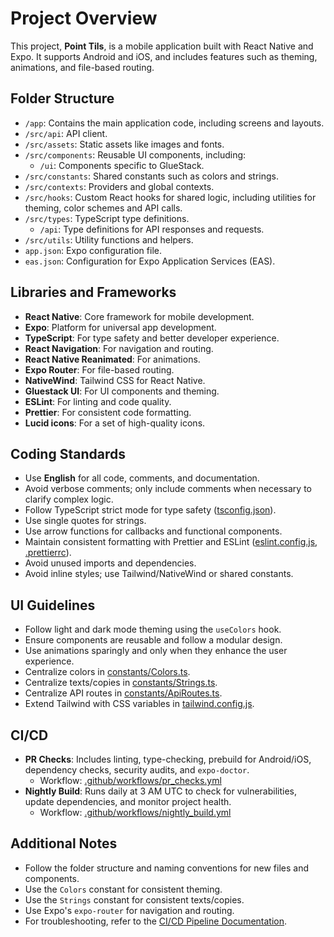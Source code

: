 # Project Overview

This project, **Point Tils**, is a mobile application built with React Native and Expo. It supports Android and iOS, and includes features such as theming, animations, and file-based routing.

## Folder Structure

- `/app`: Contains the main application code, including screens and layouts.
- `/src/api`: API client.
- `/src/assets`: Static assets like images and fonts.
- `/src/components`: Reusable UI components, including:
  - `/ui`: Components specific to GlueStack.
- `/src/constants`: Shared constants such as colors and strings.
- `/src/contexts`: Providers and global contexts.
- `/src/hooks`: Custom React hooks for shared logic, including utilities for theming, color schemes and API calls.
- `/src/types`: TypeScript type definitions.
  - `/api`: Type definitions for API responses and requests.
- `/src/utils`: Utility functions and helpers.
- `app.json`: Expo configuration file.
- `eas.json`: Configuration for Expo Application Services (EAS).

## Libraries and Frameworks

- **React Native**: Core framework for mobile development.
- **Expo**: Platform for universal app development.
- **TypeScript**: For type safety and better developer experience.
- **React Navigation**: For navigation and routing.
- **React Native Reanimated**: For animations.
- **Expo Router**: For file-based routing.
- **NativeWind**: Tailwind CSS for React Native.
- **Gluestack UI**: For UI components and theming.
- **ESLint**: For linting and code quality.
- **Prettier**: For consistent code formatting.
- **Lucid icons**: For a set of high-quality icons.

## Coding Standards

- Use **English** for all code, comments, and documentation.
- Avoid verbose comments; only include comments when necessary to clarify complex logic.
- Follow TypeScript strict mode for type safety ([tsconfig.json](../tsconfig.json)).
- Use single quotes for strings.
- Use arrow functions for callbacks and functional components.
- Maintain consistent formatting with Prettier and ESLint ([eslint.config.js](../eslint.config.js), [.prettierrc](../.prettierrc)).
- Avoid unused imports and dependencies.
- Avoid inline styles; use Tailwind/NativeWind or shared constants.

## UI Guidelines

- Follow light and dark mode theming using the `useColors` hook.
- Ensure components are reusable and follow a modular design.
- Use animations sparingly and only when they enhance the user experience.
- Centralize colors in [constants/Colors.ts](../src/constants/Colors.ts).
- Centralize texts/copies in [constants/Strings.ts](../src/constants/Strings.ts).
- Centralize API routes in [constants/ApiRoutes.ts](../src/constants/ApiRoutes.ts).
- Extend Tailwind with CSS variables in [tailwind.config.js](../tailwind.config.js).

## CI/CD

- **PR Checks**: Includes linting, type-checking, prebuild for Android/iOS, dependency checks, security audits, and `expo-doctor`.
  - Workflow: [.github/workflows/pr_checks.yml](../.github/workflows/pr_checks.yml)
- **Nightly Build**: Runs daily at 3 AM UTC to check for vulnerabilities, update dependencies, and monitor project health.
  - Workflow: [.github/workflows/nightly_build.yml](../.github/workflows/nightly_build.yml)

## Additional Notes

- Follow the folder structure and naming conventions for new files and components.
- Use the `Colors` constant for consistent theming.
- Use the `Strings` constant for consistent texts/copies.
- Use Expo's `expo-router` for navigation and routing.
- For troubleshooting, refer to the [CI/CD Pipeline Documentation](../.github/workflows/CI_CD_PIPELINE.md).
